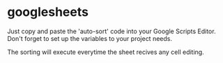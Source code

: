 # googlesheets

Just copy and paste the 'auto-sort' code into your Google Scripts Editor.
Don't forget to set up the variables to your project needs.

The sorting will execute everytime the sheet recives any cell editing.
